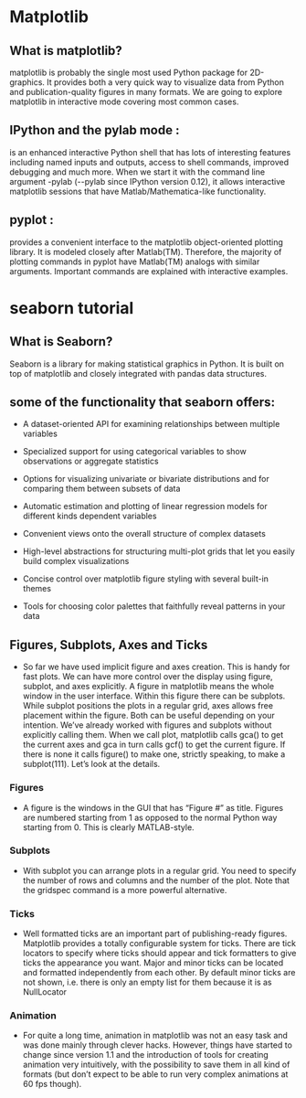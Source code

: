 # Matplotlib
## What is matplotlib?

matplotlib is probably the single most used Python package for 2D-graphics. It provides both a very quick way to visualize data from Python and publication-quality figures in many formats. We are going to explore matplotlib in interactive mode covering most common cases.

## IPython and the pylab mode :
 is an enhanced interactive Python shell that has lots of interesting features including named inputs and outputs, access to shell commands, improved debugging and much more. When we start it with the command line argument -pylab (--pylab since IPython version 0.12), it allows interactive matplotlib sessions that have Matlab/Mathematica-like functionality.

## pyplot :
 provides a convenient interface to the matplotlib object-oriented plotting library. It is modeled closely after Matlab(TM). Therefore, the majority of plotting commands in pyplot have Matlab(TM) analogs with similar arguments. Important commands are explained with interactive examples.


# seaborn tutorial
## What is Seaborn?

 Seaborn is a library for making statistical graphics in Python. It is built on top of matplotlib and closely integrated with pandas data structures.

## some of the functionality that seaborn offers:

- A dataset-oriented API for examining relationships between multiple variables

- Specialized support for using categorical variables to show observations or aggregate statistics

- Options for visualizing univariate or bivariate distributions and for comparing them between subsets of data

- Automatic estimation and plotting of linear regression models for different kinds dependent variables

- Convenient views onto the overall structure of complex datasets

- High-level abstractions for structuring multi-plot grids that let you easily build complex visualizations

- Concise control over matplotlib figure styling with several built-in themes

- Tools for choosing color palettes that faithfully reveal patterns in your data



## Figures, Subplots, Axes and Ticks

- So far we have used implicit figure and axes creation. This is handy for fast plots. We can have more control over the display using figure, subplot, and axes explicitly. A figure in matplotlib means the whole window in the user interface. Within this figure there can be subplots. While subplot positions the plots in a regular grid, axes allows free placement within the figure. Both can be useful depending on your intention. We’ve already worked with figures and subplots without explicitly calling them. When we call plot, matplotlib calls gca() to get the current axes and gca in turn calls gcf() to get the current figure. If there is none it calls figure() to make one, strictly speaking, to make a subplot(111). Let’s look at the details.
### Figures

- A figure is the windows in the GUI that has “Figure #” as title. Figures are numbered starting from 1 as opposed to the normal Python way starting from 0. This is clearly MATLAB-style.
### Subplots

- With subplot you can arrange plots in a regular grid. You need to specify the number of rows and columns and the number of the plot. Note that the gridspec command is a more powerful alternative.
### Ticks

- Well formatted ticks are an important part of publishing-ready figures. Matplotlib provides a totally configurable system for ticks. There are tick locators to specify where ticks should appear and tick formatters to give ticks the appearance you want. Major and minor ticks can be located and formatted independently from each other. By default minor ticks are not shown, i.e. there is only an empty list for them because it is as NullLocator


### Animation

- For quite a long time, animation in matplotlib was not an easy task and was done mainly through clever hacks. However, things have started to change since version 1.1 and the introduction of tools for creating animation very intuitively, with the possibility to save them in all kind of formats (but don’t expect to be able to run very complex animations at 60 fps though).